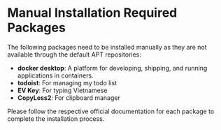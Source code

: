 # Manual Installation Required Packages

The following packages need to be installed manually as they are not available through the default APT repositories:

- **docker desktop**: A platform for developing, shipping, and running applications in containers.
- **todoist**: For managing my todo list
- **EV Key**: For typing Vietnamese
- **CopyLess2**: For clipboard manager

Please follow the respective official documentation for each package
to complete the installation process.
